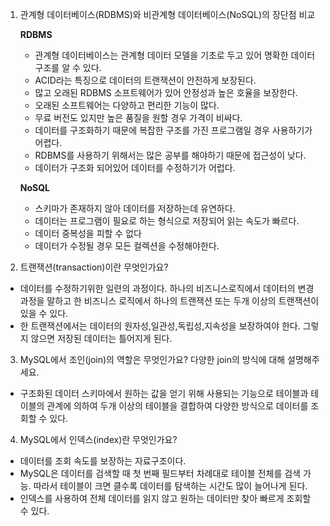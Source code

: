 1. 관계형 데이터베이스(RDBMS)와 비관계형 데이터베이스(NoSQL)의 장단점 비교

    **RDBMS**
    - 관계형 데이터베이스는 관계형 데이터 모델을 기초로 두고 있어 명확한 데이터 구조를 알 수 있다.
    - ACID라는 특징으로 데이터의 트랜잭션이 안전하게 보장된다.
    - 많고 오래된 RDBMS 소프트웨어가 있어 안정성과 높은 호율을 보장한다.
    - 오래된 소프트웨어는 다양하고 편리한 기능이 많다.
    - 무료 버전도 있지만 높은 품질을 원할 경우 가격이 비싸다.
    - 데이터를 구조화하기 때문에 복잡한 구조를 가진 프로그램일 경우 사용하기가 어렵다.
    - RDBMS를 사용하기 위해서는 많은 공부를 해야하기 때문에 접근성이 낮다.
    - 데이터가 구조화 되어있어 데이터를 수정하기가 어럽다.  

    **NoSQL**  
    - 스키마가 존재하지 않아 데이터를 저장하는데 유연하다.
    - 데이터는 프로그램이 필요로 하는 형식으로 저장되어 읽는 속도가 빠르다.
    - 데이터 중복성을 피할 수 없다
    - 데이터가 수정될 경우 모든 컬렉션을 수정해야한다.


2. 트랜잭션(transaction)이란 무엇인가요?

- 데이터를 수정하기위한 일련의 과정이다. 하나의 비즈니스로직에서 데이터의 변경 과정을 말하고 한 비즈니스 로직에서 하나의 트랜잭션 또는 두개 이상의 트랜잭션이 있을 수 있다.
- 한 트랜잭션에서는 데이터의 원자성,일관성,독립성,지속성을 보장하여야 한다. 그렇지 않으면 저장된 데이터는 틀어지게 된다.

3. MySQL에서 조인(join)의 역할은 무엇인가요? 다양한 join의 방식에 대해 설명해주세요.

- 구조화된 데이터 스키마에서 원하는 값을 얻기 위해 사용되는 기능으로 테이블과 테이블의 관계에 의하여 두개 이상의 테이블을 결합하여 다양한 방식으로 데이터를 조회할 수 있다.

4. MySQL에서 인덱스(index)란 무엇인가요?

- 데이터를 조회 속도를 보장하는 자료구조이다.
- MySQL은 데이터를 검색할 때 첫 번째 필드부터 차례대로 테이블 전체를 검색 가능. 따라서 테이블이 크면 클수록 데이터를 탐색하는 시간도 많이 늘어나게 된다.
- 인덱스를 사용하여 전체 데이터를 읽지 않고 원하는 데이터만 찾아 빠르게 조회할 수 있다.

